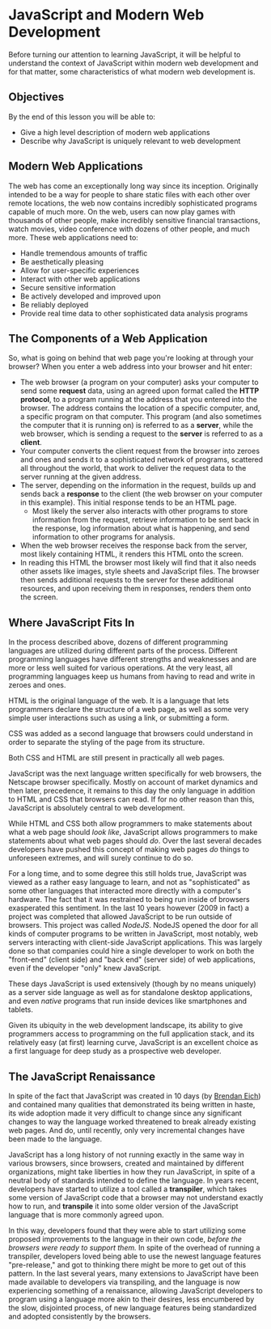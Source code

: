 # JavaScript and Modern Web Development

Before turning our attention to learning JavaScript, it will be helpful to understand the context of JavaScript within modern web development and for that matter, some characteristics of what modern web development is.

## Objectives

By the end of this lesson you will be able to:

- Give a high level description of modern web applications
- Describe why JavaScript is uniquely relevant to web development

## Modern Web Applications

The web has come an exceptionally long way since its inception. Originally intended to be a way for people to share static files with each other over remote locations, the web now contains incredibly sophisticated programs capable of much more. On the web, users can now play games with thousands of other people, make incredibly sensitive financial transactions, watch movies, video conference with dozens of other people, and much more. These web applications need to:

- Handle tremendous amounts of traffic
- Be aesthetically pleasing
- Allow for user-specific experiences
- Interact with other web applications
- Secure sensitive information
- Be actively developed and improved upon
- Be reliably deployed
- Provide real time data to other sophisticated data analysis programs

## The Components of a Web Application

So, what is going on behind that web page you're looking at through your browser? When you enter a web address into your browser and hit enter:

- The web browser (a program on your computer) asks your computer to send some **request** data, using an agreed upon format called the **HTTP protocol**, to a program running at the address that you entered into the browser. The address contains the location of a specific computer, and, a specific program on that computer. This program (and also sometimes the computer that it is running on) is referred to as a **server**, while the web browser, which is sending a request to the **server** is referred to as a **client**.
- Your computer converts the client request from the browser into zeroes and ones and sends it to a sophisticated network of programs, scattered all throughout the world, that work to deliver the request data to the server running at the given address.
- The server, depending on the information in the request, builds up and sends back a **response** to the client (the web browser on your computer in this example). This initial response tends to be an HTML page.
  - Most likely the server also interacts with other programs to store information from the request, retrieve information to be sent back in the response, log information about what is happening, and send information to other programs for analysis.
- When the web browser receives the response back from the server, most likely containing HTML, it renders this HTML onto the screen.
- In reading this HTML the browser most likely will find that it also needs other assets like images, style sheets and JavaScript files. The browser then sends additional requests to the server for these additional resources, and upon receiving them in responses, renders them onto the screen.

## Where JavaScript Fits In

In the process described above, dozens of different programming languages are utilized during different parts of the process. Different programming languages have different strengths and weaknesses and are more or less well suited for various operations. At the very least, all programming languages keep us humans from having to read and write in zeroes and ones.

HTML is the original language of the web. It is a language that lets programmers declare the structure of a web page, as well as some very simple user interactions such as using a link, or submitting a form.

CSS was added as a second language that browsers could understand in order to separate the styling of the page from its structure.

Both CSS and HTML are still present in practically all web pages.

JavaScript was the next language written specifically for web browsers, the Netscape browser specifically. Mostly on account of market dynamics and then later, precedence, it remains to this day the only language in addition to HTML and CSS that browsers can read. If for no other reason than this, JavaScript is absolutely central to web development.

While HTML and CSS both allow programmers to make statements about what a web page should *look like*, JavaScript allows programmers to make statements about what web pages should *do*. Over the last several decades developers have pushed this concept of making web pages *do* things to unforeseen extremes, and will surely continue to do so.

For a long time, and to some degree this still holds true, JavaScript was viewed as a rather easy language to learn, and not as "sophisticated" as some other languages that interacted more directly with a computer's hardware. The fact that it was restrained to being run inside of browsers exasperated this sentiment. In the last 10 years however (2009 in fact) a project was completed that allowed JavaScript to be run outside of browsers. This project was called *NodeJS*. NodeJS opened the door for all kinds of computer programs to be written in JavaScript, most notably, web servers interacting with client-side JavaScript applications. This was largely done so that companies could hire a single developer to work on both the "front-end" (client side) and "back end" (server side) of web applications, even if the developer "only" knew JavaScript.

These days JavaScript is used extensively (though by no means uniquely) as a server side language as well as for standalone desktop applications, and even *native* programs that run inside devices like smartphones and tablets.

Given its ubiquity in the web development landscape, its ability to give programmers access to programming on the full application stack, and its relatively easy (at first) learning curve, JavaScript is an excellent choice as a first language for deep study as a prospective web developer.

## The JavaScript Renaissance

In spite of the fact that JavaScript was created in 10 days (by [Brendan Eich](https://en.wikipedia.org/wiki/Brendan_Eich)) and contained many qualities that demonstrated its being written in haste, its wide adoption made it very difficult to change since any significant changes to way the language worked threatened to break already existing web pages. And do, until recently, only very incremental changes have been made to the language.

JavaScript has a long history of not running exactly in the same way in various browsers, since browsers, created and maintained by different organizations, might take liberties in how they run JavaScript, in spite of a neutral body of standards intended to define the language. In years recent, developers have started to utilize a tool called a **transpiler**, which takes some version of JavaScript code that a browser may not understand exactly how to run, and **transpile** it into some older version of the JavaScript language that is more commonly agreed upon.

In this way, developers found that they were able to start utilizing some proposed improvements to the language in their own code, *before the browsers were ready to support them.* In spite of the overhead of running a transpiler, developers loved being able to use the newest language features "pre-release," and got to thinking there might be more to get out of this pattern. In the last several years, many extensions to JavaScript have been made available to developers via transpiling, and the language is now experiencing something of a renaissance, allowing JavaScript developers to program using a language more akin to their desires, less encumbered by the slow, disjointed process, of new language features being standardized and adopted consistently by the browsers.
